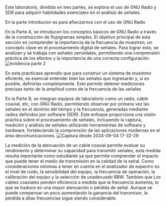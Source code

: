 Este laboratorio, dividido en tres partes, se explora el uso de GNU Radio y SDR para adquirir habilidades esenciales en el análisis de señales.

En la parte introducion es para afianzarnos con el uso de GNU Radio

En la Parte A, se introducen los conceptos básicos de GNU Radio a través de la construcción de flujogramas simples. El objetivo principal de esta sección es comprender la importancia de la
frecuencia de muestreo, un concepto clave en el procesamiento digital de señales. Para lograr esto, se analizan y se trabaja con señales senoidales, permitiendo una comprensión práctica de los
efectos y la importancia de una correcta configuración.
![evidencia parte 2](https://github.com/user-attachments/assets/88bbc1fd-5c66-4462-a1d5-1fd462d01864)

En esta practicase aprendio  que para construir un sistema de muestreo eficiente, es esencial entender bien las señales que ingresarán y,
si es posible, definirlas completamente. Esto permite obtener mediciones precisas tanto de la amplitud como de la frecuencia de las señales

En la Parte B, se integran equipos de laboratorio como un radio, cable coaxial, etc, con GNU Radio, permitiendo observar por primera vez las señales en el dominio del tiempo y la frecuencia,
generadas mediante radios definidos por software (SDR). Este enfoque proporciona una visión práctica sobre el procesamiento de señales, incluyendo la captura, medición y análisis de
señales utilizando herramientas de software y hardware, fortaleciendo la comprensión de las aplicaciones modernas en el área decomunicaciones.
![Captura desde 2024-09-04 17-32-29](https://github.com/user-attachments/assets/b7e9f8c7-1db9-432c-b9df-d0238c4a4fe1)

La medición de la atenuación de un cable coaxial permite evaluar su rendimiento y determinar su capacidad para transmitir señales, esta medida resulta importante como estudiante ya que permite
comprender el impacto que puede tener el medio de transmisión en la calidad de la señal. Como consideraciones mínimas a tener en cuenta en el analizador de espectro es el nivel de ruido, la
sensibilidad del equipo, la frecuencia de operación, la calibración del equipo y la selección de unadecuado RBW.
Tambien que Los cables coaxiales pierden eficiencia a medida que la frecuencia aumenta, lo que se traduce en una mayor atenuación o pérdida de señal. Aunque se puede compensar un poco aumentando la ganancia del transmisor, la pérdida a altas frecuencias sigue siendo considerable.

